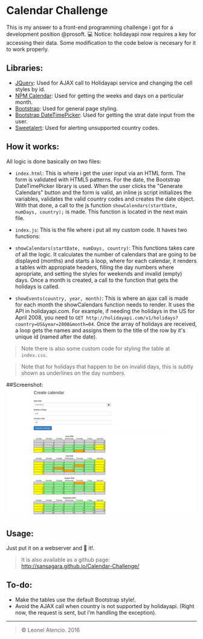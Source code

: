 # Calendar Challenge

This is my answer to a front-end programming challenge i got for a development position @prosoft. :computer:
Notice: holidayapi now requires a key for accessing their data. Some modification to the code below is necesary for it to work properly.

## Libraries:
- [JQuery](https://jquery.com/): Used for AJAX call to Holidayapi service and changing the cell styles by id.
- [NPM Calendar](https://www.npmjs.com/package/calendar): Used for getting the weeks and days on a particular month.
- [Bootstrap](http://getbootstrap.com/): Used for general page styling.
- [Bootstrap DateTimePicker](https://eonasdan.github.io/bootstrap-datetimepicker/): Used for getting the strat date input from the user.
- [Sweetalert](http://t4t5.github.io/sweetalert/): Used for alerting unsupported country codes.

## How it works:
All logic is done basically on two files:

- `index.html`: This is where i get the user input via an HTML form. The form is validated with HTML5 patterns. For the date, the Bootstrap DateTimePicker library is used. When the user clicks the "Generate Calendars" button and the form is valid, an inline js script initializes the variables, validates the valid country codes and creates the date object. With that done, a call to the js function `showCalendars(startDate, numDays, country);` is made. This function is located in the next main file.

- `index.js`: This is the file where i put all my custom code. It haves two functions:
 
 - `showCalendars(startDate, numDays, country)`: This functions takes care of all the logic. It calculates the number of calendars that are going to be displayed (months) and starts a loop, where for each calendar, it renders a tables with appropiate headers, filling the day numbers where apropriate, and setting the styles for weekends and invalid (empty) days. Once a month is created, a call to the function that gets the holidays is called.

 - `showEvents(country, year, month)`: This is where an ajax call is made for each month the showCalendars function needs to render. It uses the API in holidayapi.com. For example, if needing the holidays in the US for April 2008, you need to `GET http://holidayapi.com/v1/holidays?country=US&year=2008&month=04`. Once the array of holidays are received, a loop gets the names and assigns them to the title of the row by it's unique id (named after the date).

> Note there is also some custom code for styling the table at `index.css`.

> Note that for holidays that happen to be on invalid days, this is subtly shown as underlines on the day numbers.

##Screenshot:
![Screenshot with form filled and calendars correctly filled. Notice there are some holidays that happen on invalid days. Those are shown with an underline on the day number.](img/screenshot.png?raw=true "Screenshot")

## Usage:

Just put it on a webserver and :running: it!.
> It is also available as a github page: http://sansagara.github.io/Calendar-Challenge/

## To-do:

- Make the tables use the default Bootstrap style!.
- Avoid the AJAX call when country is not supported by holidayapi. (Right now, the request is sent, but i'm handling the exception).

_ _ _

> &copy; Leonel Atencio. 2016
